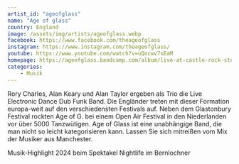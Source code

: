 ```yaml
---
artist_id: "ageofglass"
name: "Age of glass"
country: England
image: /assets/img/artists/ageofglass.webp
facebook: https://www.facebook.com/theageofglass
instagram: https://www.instagram.com/theageofglass/
youtube: https://www.youtube.com/watch?v=uQocwv7sEaM
homepage: https://ageofglass.bandcamp.com/album/live-at-castle-rock-studios
categories:
    - Musik
---
```

Rory Charles, Alan Keary und Alan Taylor ergeben als Trio die Live Electronic Dance Dub Funk Band. Die Engländer treten mit dieser Formation europa-weit auf den verschiedensten Festivals auf. Neben dem Glastonbury Festival rockten Age of G. bei einem Open Air Festival in den Niederlanden vor über 5000 Tanzwütigen. Age of Glass ist eine unabhängige Band, die man nicht so leicht kategorisieren kann. Lassen Sie sich mitreißen vom Mix der Musiker aus Manchester.

Musik-Highlight 2024 beim Spektakel Nightlife im Bernlochner